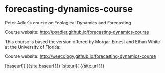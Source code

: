 # forecasting-dynamics-course
Peter Adler's course on Ecological Dynamics and Forecasting

Course website: http://pbadler.github.io/forecasting-dynamics-course

This course is based the version offered by Morgan Ernest and Ethan White
at the University of Florida:

Course website: http://weecology.github.io/forecasting-dynamics-course

[baseurl]( {{site.baseurl }})
[siteurl]( {{site.url }})

